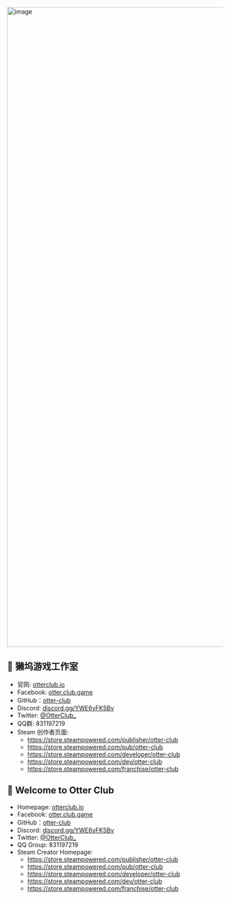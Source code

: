<img width="1493" alt="image" src="https://github.com/otter-club/.github/assets/4829591/77181ca4-214d-43b6-abc8-51c6097c638c">

## 🦦 獭坞游戏工作室 

* 官网: [otterclub.io](https://otterclub.io/)
* Facebook: [otter.club.game](https://facebook.com/otter.club.game)
* GitHub：[otter-club](https://github.com/otter-club)
* Discord: [discord.gg/YWE6yFK5Bv](https://discord.gg/YWE6yFK5Bv)
* Twitter: [@OtterClub_](https://twitter.com/OtterClub_)
* QQ群: 831197219
* Steam 创作者页面:
  - https://store.steampowered.com/publisher/otter-club
  - https://store.steampowered.com/pub/otter-club
  - https://store.steampowered.com/developer/otter-club
  - https://store.steampowered.com/dev/otter-club
  - https://store.steampowered.com/franchise/otter-club

## 👏 Welcome to Otter Club

* Homepage: [otterclub.io](https://otterclub.io/)
* Facebook: [otter.club.game](facebook.com/otter.club.game)
* GitHub：[otter-club](https://github.com/otter-club)
* Discord: [discord.gg/YWE6yFK5Bv](https://discord.gg/YWE6yFK5Bv)
* Twitter: [@OtterClub_](https://twitter.com/OtterClub_)
* QQ Group: 831197219
* Steam Creator Homepage:
  - https://store.steampowered.com/publisher/otter-club
  - https://store.steampowered.com/pub/otter-club
  - https://store.steampowered.com/developer/otter-club
  - https://store.steampowered.com/dev/otter-club
  - https://store.steampowered.com/franchise/otter-club 
